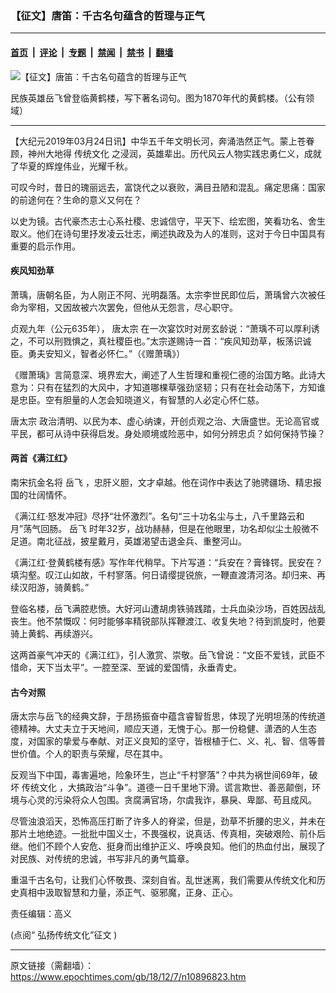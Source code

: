 ### 【征文】唐笛：千古名句蕴含的哲理与正气

---

#### [首页](../../../..?n10896823) &nbsp;|&nbsp; [评论](../../../../../epoch-comment?n10896823) &nbsp;|&nbsp; [专题](../../../../../epoch-special?n10896823) &nbsp;|&nbsp; [禁闻](../../../../../epoch-news?n10896823) &nbsp;|&nbsp; [禁书](../../../../../books?n10896823) &nbsp;|&nbsp; [翻墙](https://github.com/gfw-breaker/nogfw/blob/master/README.md?n10896823)


<div><img alt="【征文】唐笛：千古名句蕴含的哲理与正气" class="attachment-djy_600_400 size-djy_600_400 wp-post-image" src="https://i.epochtimes.com/assets/uploads/2018/12/3fec6d3df99a29fa599aa7bdf4c0888b-600x400.jpg"/>
<div class="caption">
 <p>
  民族英雄岳飞曾登临黄鹤楼，写下著名词句。图为1870年代的黄鹤楼。（公有领域）
 </p>
</div></div><hr/><div class="post_content" id="artbody" itemprop="articleBody">
 <!-- article content begin -->
 <p>
  【大纪元2019年03月24日讯】中华五千年文明长河，奔涌浩然正气。蒙上苍眷顾，神州大地得
  <ok href="https://www.epochtimes.com/gb/tag/%E4%BC%A0%E7%BB%9F%E6%96%87%E5%8C%96.html">
   传统文化
  </ok>
  之浸润，英雄辈出。历代风云人物实践忠勇仁义，成就了华夏的辉煌伟业，光耀千秋。
 </p>
 <p>
  可叹今时，昔日的瑰丽远去，富饶代之以衰败，满目丑陋和混乱。痛定思痛：国家的前途何在？生命的意义又何在？
 </p>
 <p>
  以史为镜。古代豪杰志士心系社稷、忠诚信守，平天下、绘宏图，笑看功名、舍生取义。他们在诗句里抒发凌云壮志，阐述执政及为人的准则，这对于今日中国具有重要的启示作用。
 </p>
 <h4>
  <strong>
   疾风知劲草
  </strong>
 </h4>
 <p>
  萧瑀，唐朝名臣，为人刚正不阿、光明磊落。太宗李世民即位后，萧瑀曾六次被任命为宰相，又因故被六次罢免，但他从无怨言，尽心职守。
 </p>
 <p>
  贞观九年（公元635年），
  <ok href="https://www.epochtimes.com/gb/tag/%E5%94%90%E5%A4%AA%E5%AE%97.html">
   唐太宗
  </ok>
  在一次宴饮时对房玄龄说：“萧瑀不可以厚利诱之，不可以刑戮惧之，真社稷臣也。”太宗遂赐诗一首：“疾风知劲草，板荡识诚臣。勇夫安知义，智者必怀仁。”（《赠萧瑀》）
 </p>
 <p>
  《赠萧瑀》言简意深、境界宏大，阐述了人生哲理和重视仁德的治国方略。此诗大意为：只有在猛烈的大风中，才知道哪棵草强劲坚韧；只有在社会动荡下，方知谁是忠臣。空有胆量的人怎会知晓道义，有智慧的人必定心怀仁慈。
 </p>
 <p>
  <ok href="https://www.epochtimes.com/gb/tag/%E5%94%90%E5%A4%AA%E5%AE%97.html">
   唐太宗
  </ok>
  政治清明、以民为本、虚心纳谏，开创贞观之治、大唐盛世。无论高官或平民，都可从诗中获得启发。身处顺境或险恶中，如何分辨忠贞？如何保持节操？
 </p>
 <h4>
  <strong>
   两首《满江红》
  </strong>
 </h4>
 <p>
  南宋抗金名将
  <ok href="https://www.epochtimes.com/gb/tag/%E5%B2%B3%E9%A3%9E.html">
   岳飞
  </ok>
  ，忠肝义胆，文才卓越。他在词作中表达了驰骋疆场、精忠报国的壮阔情怀。
 </p>
 <p>
  《满江红·怒发冲冠》尽抒“壮怀激烈”。名句“三十功名尘与土，八千里路云和月”荡气回肠。
  <ok href="https://www.epochtimes.com/gb/tag/%E5%B2%B3%E9%A3%9E.html">
   岳飞
  </ok>
  时年32岁，战功赫赫，但是在他眼里，功名却似尘土般微不足道。南北征战，披星戴月，英雄渴望击退金兵、重整河山。
 </p>
 <p>
  《满江红·登黄鹤楼有感》写作年代稍早。下片写道：“兵安在？膏锋锷。民安在？填沟壑。叹江山如故，千村寥落。何日请缨提锐旅，一鞭直渡清河洛。却归来、再续汉阳游，骑黄鹤。”
 </p>
 <p>
  登临名楼，岳飞满腔悲愤。大好河山遭胡虏铁骑践踏，士兵血染沙场，百姓因战乱丧生。他不禁慨叹：何时能够率精锐部队挥鞭渡江、收复失地？待到凯旋时，他要骑上黄鹤、再续游兴。
 </p>
 <p>
  这两首豪气冲天的《满江红》，引人激赏、崇敬。岳飞曾说：“文臣不爱钱，武臣不惜命，天下当太平”。一腔至深、至诚的爱国情，永垂青史。
 </p>
 <h4>
  <strong>
   古今对照
  </strong>
 </h4>
 <p>
  唐太宗与岳飞的经典文辞，于昂扬振奋中蕴含睿智哲思，体现了光明坦荡的传统道德精神。大丈夫立于天地间，顺应天道，无愧于心。那一份稳健、潇洒的人生态度，对国家的挚爱与奉献、对正义良知的坚守，皆根植于仁、义、礼、智、信等普世价值。个人的职责与荣耀，尽在其中。
 </p>
 <p>
  反观当下中国，毒害遍地，险象环生，岂止“千村寥落”？中共为祸世间69年，破坏
  <ok href="https://www.epochtimes.com/gb/tag/%E4%BC%A0%E7%BB%9F%E6%96%87%E5%8C%96.html">
   传统文化
  </ok>
  ，大搞政治“斗争”。道德一日千里地下滑。谎言欺世、善恶颠倒，环境与心灵的污染将众人包围。贪腐满官场，尔虞我诈，暴戾、卑鄙、苟且成风。
 </p>
 <p>
  尽管浊浪滔天，恐怖高压打断了许多人的脊梁，但是，劲草不折腰的忠义，并未在那片土地绝迹。一批批中国义士，不畏强权，说真话、传真相，突破艰险、前仆后继。他们不顾个人安危、挺身而出维护正义、呼唤良知。他们的热血付出，展现了对民族、对传统的忠诚，书写非凡的勇气篇章。
 </p>
 <p>
  重温千古名句，让我们心怀敬畏、深刻自省。乱世迷离，我们需要从传统文化和历史真相中汲取智慧和力量，添正气、驱邪魔，正身、正心。
 </p>
 <p>
  责任编辑：高义
 </p>
 <p>
  (点阅“
  <ok href="https://www.epochtimes.com/gb/tag/%E5%BC%98%E6%8F%9A%E5%82%B3%E7%B5%B1%E6%96%87%E5%8C%96%E5%BE%B5%E6%96%87.html">
   弘扬传统文化”征文
  </ok>
  )
 </p>
 <!-- article content end -->
 <div id="below_article_ad">
 </div>
</div>


---

原文链接（需翻墙）：https://www.epochtimes.com/gb/18/12/7/n10896823.htm